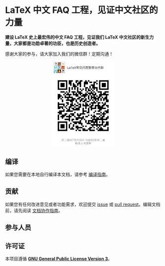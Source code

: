 # LaTeX 中文 FAQ 工程，见证中文社区的力量

**建设 LaTeX 史上最宏伟的中文 FAQ 工程，见证我们 LaTeX 中文社区的新生力量，大家都是功勋卓著的功臣，也是历史创造者。**

感谢大家的参与，请大家加入我们的微信群！定期沟通！

<div align="center">
    <img src="images/weixin.jpg" width="40%"/>
</div>

## 编译

如果您需要在本地自行编译本文档，请参考 [编译指南](BUILD.md)。

## 贡献

如果您有任何改进意见或者功能需求，欢迎提交 [issue](https://github.com/latexstudio/LaTeXFAQ-cn/issues) 或 [pull request](https://github.com/latexstudio/LaTeXFAQ-cn/pulls)。编辑文档前，请先阅读 [文档协作指南](CONTRIBUTING.md)。

## 参与人员

## 许可证

本项目遵循 [**GNU General Public License Version 3**](LICENSE)。
